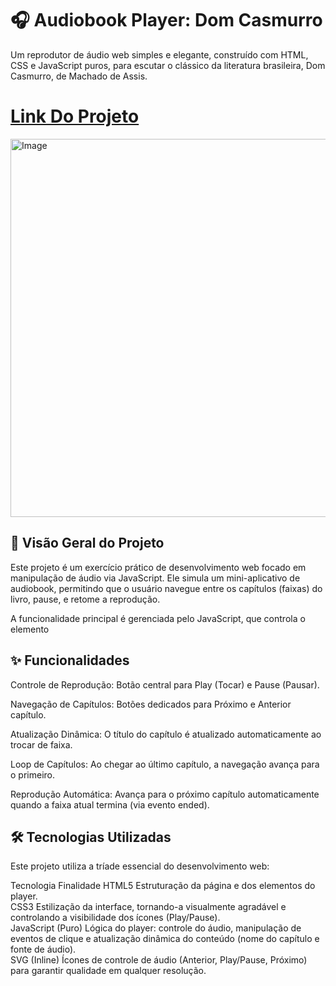 # 🎧 Audiobook Player: Dom Casmurro
Um reprodutor de áudio web simples e elegante, construído com HTML, CSS e JavaScript puros, para escutar o clássico da literatura brasileira, Dom Casmurro, de Machado de Assis.<br>
# [Link Do Projeto](https://luana-mozer.github.io/PROJETO_09_Audio_Book)
<img width="818" height="605" alt="Image" src="https://github.com/user-attachments/assets/8aec0745-aab9-4858-ac91-e1bc4710d012" />

## 🌟 Visão Geral do Projeto
Este projeto é um exercício prático de desenvolvimento web focado em manipulação de áudio via JavaScript. Ele simula um mini-aplicativo de audiobook, permitindo que o usuário navegue entre os capítulos (faixas) do livro, pause, e retome a reprodução.

A funcionalidade principal é gerenciada pelo JavaScript, que controla o elemento <audio>, troca a fonte do áudio e atualiza a interface (nome do capítulo). O design é responsivo e moderno, focado em uma experiência limpa de escuta.

## ✨ Funcionalidades
Controle de Reprodução: Botão central para Play (Tocar) e Pause (Pausar).

Navegação de Capítulos: Botões dedicados para Próximo e Anterior capítulo.

Atualização Dinâmica: O título do capítulo é atualizado automaticamente ao trocar de faixa.

Loop de Capítulos: Ao chegar ao último capítulo, a navegação avança para o primeiro.

Reprodução Automática: Avança para o próximo capítulo automaticamente quando a faixa atual termina (via evento ended).

## 🛠️ Tecnologias Utilizadas
Este projeto utiliza a tríade essencial do desenvolvimento web:

Tecnologia	Finalidade
HTML5	Estruturação da página e dos elementos do player.<br>
CSS3	Estilização da interface, tornando-a visualmente agradável e controlando a visibilidade dos ícones (Play/Pause).<br>
JavaScript (Puro)	Lógica do player: controle do áudio, manipulação de eventos de clique e atualização dinâmica do conteúdo (nome do capítulo e fonte de áudio).<br>
SVG (Inline)	Ícones de controle de áudio (Anterior, Play/Pause, Próximo) para garantir qualidade em qualquer resolução.<br>

